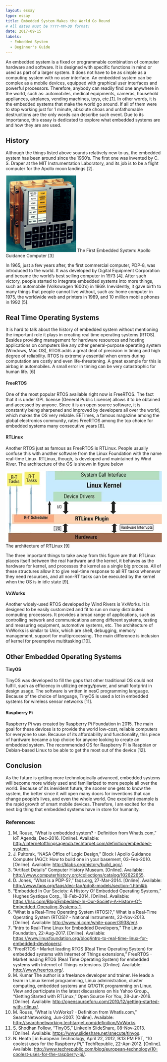 ```yaml
---
layout: essay
type: essay
title: Embedded System Makes the World Go Round
# All dates must be YYYY-MM-DD format!
date: 2017-09-15
labels:
  - Embedded System
  - Beginner's Guide
---
```



An embedded system is a fixed or programmable combination of computer hardware and software. It is designed with specific functions in mind or used as part of a larger system. It does not have to be as simple as a computing system with no user interface. An embedded system can be complex as a mobile devices, equipped with graphical user interfaces and powerful processors. Therefore, anybody can readily find one anywhere in the world, such as:  automobiles, medical equipments, cameras, household appliances, airplanes, vending machines, toys, etc.[1]. In other words, it is the embedded systems that make the world go around. If all of them were to stop working just for 1 minute, absolute choas and unfathomable destructions are the only words can describe such event. Due to its importance, this essay is dedicated to explore what embedded systems are and how they are are used.

## History

Although the things listed above sounds relatively new to us, the embedded system has been around since the 1960’s. The first one was invented by C. S. Draper at the MIT Instrumentation Laboratory, and its job is to be a flight computer for the Apollo moon landings [2].

<img class="ui medium left floated image" src="../images/embeddedsystem1.png">
The First Embedded System: Apollo Guidance Computer [3]


In 1965, just a few years after, the first commercial computer, PDP-8, was introduced to the world. It was developed by Digital Equipment Corporation and became the world’s best selling computer in 1973 [4]. After such victory, people started to integrate embedded systems into more things, such as automobile (Volkswagen 1600’s) in 1969. Inevidently, it gave birth to many things that people cannot live without, such as: home computer in 1975, the worldwide web and printers in 1989, and 10 million mobile phones in 1992 [5].

## Real Time Operating Systems
It is hard to talk about the history of embedded system without mentioning the important role it plays in creating real time operating systems (RTOS). Besides providing management for hardware resources and hosting applications on computers like any other general-purpose operating system (Windows, Mac OS), RTOS adds a great deal of precision in timing and high degree of reliability. RTOS is extremely essential when errors during computation are costly and even life-threatening. A great example for this is airbag in automobiles. A small error in timing can be very catastrophic for human life. [6]

#### FreeRTOS
One of the most popular RTOS available right now is FreeRTOS. The fact that it is under GPL license (General Public License) allows it to be  obtained and accessed by anyone. Since it is an open source software, it is constantly being sharpened and improved by developers all over the world, which makes the OS very reliable. EETimes, a famous magazine among the global electronics community, rates FreeRTOS among the top choice for embedded systems many consecutive years [8].

#### RTLinux
Another RTOS just as famous as FreeRTOS is RTLinux. People usually confuse this with another software from the Linux Foundation with the name real-time Linux. RTLinux, though, is developed and maintained by Wind River. The architecture of the OS is shown in figure below

<img class="ui medium left floated image" src="../images/embeddedsystem2.png">
The architecture of RTLinux [9]


The three important things to take away from this figure are that: RTLinux places itself between the real hardware and the kernel, it behaves as the hardware for kernel, and processes the kernel as a single big process. All of these structures allow it to give real-time response to all RT tasks whenever they need resources, and all non-RT tasks can be executed by the kernel when the OS is in idle state [9].

#### VxWorks
Another widely-used RTOS developed by Wind Rivers is VxWorks. It is designed to be easily customized and fit to run on many distributed computing processors. It provides a broad range of applications, such as controlling network and communications among different systems, testing and measuring equipment, automotive systems, etc.
The architecture of VxWorks is similar to Unix, which are shell, debugging, memory management, support for multiprocessing.  The main difference is inclusion of kernel for preemptive multitasking [10].

## Other Embedded Operating Systems
#### TinyOS
TinyOS was developed to fill the gaps that other traditional OS could not fulfill, such as efficiency in utilizing energy/power, and small footprint in design usage. The software is written in nesC programming language. Because of the choice of language, TinyOS is used a lot in embedded systems for wireless sensor networks [11].

#### Raspberry Pi
Raspberry Pi was created by Raspberry Pi Foundation in 2015. The main goal for these devices is to provide the world low-cost, reliable computers for everyone to use. Because of its affordability and functionality, this piece of hardware became a top choice for anyone looking to create an embedded system. The recommended OS for Raspberry Pi is Raspbian or Debian-based Linux to be able to get the most out of the device [12].

## Conclusion
As the future is getting more technologically advanced, embedded systems will become more widely used and familiarized to more people all over the world. Because of its inevident future, the sooner one gets to know the system, the better since it will open many doors for inventions that can change people’s lives, and even the whole world. One excellent example is the rapid growth of smart mobile devices. Therefore, I am excited for the next big thing that embedded systems have in store for humanity.

### References:

1. M. Rouse, “What is embedded system? - Definition from WhatIs.com,” IoT Agenda, Dec-2016. [Online]. Available: http://internetofthingsagenda.techtarget.com/definition/embedded-system.
2. J. Pultorak, “NASA Office of Logic Design,” Block I Apollo Guidance Computer (AGC): How to build one in your basement, 03-Feb-2010. [Online]. Available: http://klabs.org/history/build_agc/.
3. “Artifact Details” Computer History Museum. [Online]. Available: http://www.computerhistory.org/collections/catalog/102622655.
4. D. Jones, “What is a PDP-5?,” faqs.org, 27-Mar-2014. [Online]. Available: http://www.faqs.org/faqs/dec-faq/pdp8-models/section-1.html#b.
5. “Embedded In Our Society: A History Of Embedded Operating Systems,” Hughes Systique Corp., 18-Feb-2014. [Online]. Available: https://hsc.com/Blog/Embedded-In-Our-Society-A-History-Of-Embedded-Operating-Systems-1.
6. “What is a Real-Time Operating System (RTOS)?,” What is a Real-Time Operating System (RTOS)? - National Instruments, 22-Nov-2013. [Online]. Available: http://www.ni.com/white-paper/3938/en/.
7. “Intro to Real-Time Linux for Embedded Developers,” The Linux Foundation, 22-Aug-2017. [Online]. Available: https://www.linuxfoundation.org/blog/intro-to-real-time-linux-for-embedded-developers/.
8. “FreeRTOS - Market leading RTOS (Real Time Operating System) for embedded systems with Internet of Things extensions,” FreeRTOS - Market leading RTOS (Real Time Operating System) for embedded systems with Internet of Things extensions. [Online]. Available: http://www.freertos.org/.
9. M. Kumar The author is a freelance developer and trainer. He leads a team in Linux kernel programming, Linux administration, cluster computing, embedded systems and QT/GTK programming on Linux. View and participate in the latest discussions on his Yahoo Group., “Getting Started with RTLinux,” Open Source For You, 28-Jun-2016. [Online]. Available: http://opensourceforu.com/2010/12/getting-started-with-rtlinux/.
10. M. Rouse, “What is VxWorks? - Definition from WhatIs.com,” SearchNetworking, Jun-2007. [Online]. Available: http://searchnetworking.techtarget.com/definition/VxWorks.
11. S. Shodhan Follow, “TinyOS,” LinkedIn SlideShare, 08-Nov-2013. [Online]. Available: https://www.slideshare.net/snecute/tinyos.
12. N. Heath | in European Technology, April 22, 2012, 9:13 PM PST, “10 coolest uses for the Raspberry Pi,” TechRepublic, 22-Apr-2012. [Online]. Available: http://www.techrepublic.com/blog/european-technology/10-coolest-uses-for-the-raspberry-pi/.

